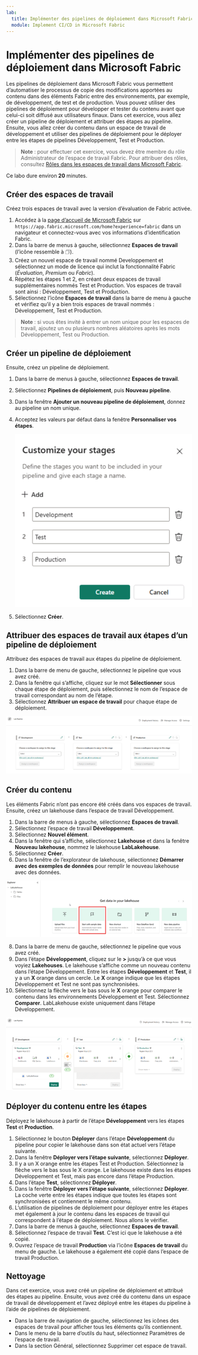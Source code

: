 ```yaml
---
lab:
  title: Implémenter des pipelines de déploiement dans Microsoft Fabric
  module: Implement CI/CD in Microsoft Fabric
---
```


# Implémenter des pipelines de déploiement dans Microsoft Fabric

Les pipelines de déploiement dans Microsoft Fabric vous permettent d’automatiser le processus de copie des modifications apportées au contenu dans des éléments Fabric entre des environnements, par exemple, de développement, de test et de production. Vous pouvez utiliser des pipelines de déploiement pour développer et tester du contenu avant que celui-ci soit diffusé aux utilisateurs finaux. Dans cet exercice, vous allez créer un pipeline de déploiement et attribuer des étapes au pipeline. Ensuite, vous allez créer du contenu dans un espace de travail de développement et utiliser des pipelines de déploiement pour le déployer entre les étapes de pipelines Développement, Test et Production.

> **Note** : pour effectuer cet exercice, vous devez être membre du rôle Administrateur de l’espace de travail Fabric. Pour attribuer des rôles, consultez [Rôles dans les espaces de travail dans Microsoft Fabric](https://learn.microsoft.com/en-us/fabric/get-started/roles-workspaces).

Ce labo dure environ **20** minutes.

## Créer des espaces de travail

Créez trois espaces de travail avec la version d’évaluation de Fabric activée.

1. Accédez à la [page d’accueil de Microsoft Fabric](https://app.fabric.microsoft.com/home?experience=fabric) sur `https://app.fabric.microsoft.com/home?experience=fabric` dans un navigateur et connectez-vous avec vos informations d’identification Fabric.
2. Dans la barre de menus à gauche, sélectionnez **Espaces de travail** (l’icône ressemble à &#128455;).
3. Créez un nouvel espace de travail nommé Developpement et sélectionnez un mode de licence qui inclut la fonctionnalité Fabric (*Évaluation*, *Premium* ou *Fabric*).
4. Répétez les étapes 1 et 2, en créant deux espaces de travail supplémentaires nommés Test et Production. Vos espaces de travail sont ainsi : Développement, Test et Production.
5. Sélectionnez l’icône **Espaces de travail** dans la barre de menu à gauche et vérifiez qu’il y a bien trois espaces de travail nommés : Développement, Test et Production.

> **Note** : si vous êtes invité à entrer un nom unique pour les espaces de travail, ajoutez un ou plusieurs nombres aléatoires après les mots Développement, Test ou Production.

## Créer un pipeline de déploiement

Ensuite, créez un pipeline de déploiement.

1. Dans la barre de menus à gauche, sélectionnez **Espaces de travail**.
2. Sélectionnez **Pipelines de déploiement**, puis **Nouveau pipeline**.
3. Dans la fenêtre **Ajouter un nouveau pipeline de déploiement**, donnez au pipeline un nom unique.
4. Acceptez les valeurs par défaut dans la fenêtre **Personnaliser vos étapes**.  

   ![Capture d’écran des étapes de pipeline.](./Images/customize-stages.png)

5. Sélectionnez **Créer**.

## Attribuer des espaces de travail aux étapes d’un pipeline de déploiement

Attribuez des espaces de travail aux étapes du pipeline de déploiement.

1. Dans la barre de menu de gauche, sélectionnez le pipeline que vous avez créé. 
2. Dans la fenêtre qui s’affiche, cliquez sur le mot **Sélectionner** sous chaque étape de déploiement, puis sélectionnez le nom de l’espace de travail correspondant au nom de l’étape.
3. Sélectionnez **Attribuer un espace de travail** pour chaque étape de déploiement.

  ![Capture d'écran du pipeline de déploiement.](./Images/deployment-pipeline.png)

## Créer du contenu

Les éléments Fabric n’ont pas encore été créés dans vos espaces de travail. Ensuite, créez un lakehouse dans l’espace de travail Développement.

1. Dans la barre de menus à gauche, sélectionnez **Espaces de travail**.
2. Sélectionnez l’espace de travail **Développement**.
3. Sélectionnez **Nouvel élément**.
4. Dans la fenêtre qui s’affiche, sélectionnez **Lakehouse** et dans la fenêtre **Nouveau lakehouse**, nommez le lakehouse **LabLakehouse**.
5. Sélectionnez **Créer**.
6. Dans la fenêtre de l’explorateur de lakehouse, sélectionnez **Démarrer avec des exemples de données** pour remplir le nouveau lakehouse avec des données.

  ![Capture d’écran de l’explorateur de lakehouse.](./Images/lakehouse-explorer.png)

8. Dans la barre de menu de gauche, sélectionnez le pipeline que vous avez créé.
9. Dans l’étape **Développement**, cliquez sur le **>** jusqu’à ce que vous voyiez **Lakehouses**. Le lakehouse s’affiche comme un nouveau contenu dans l’étape Développement. Entre les étapes **Développement** et **Test**, il y a un **X** orange dans un cercle. Le **X** orange indique que les étapes Développement et Test ne sont pas synchronisées.
10. Sélectionnez la flèche vers le bas sous le **X** orange pour comparer le contenu dans les environnements Développement et Test. Sélectionnez **Comparer**. LabLakehouse existe uniquement dans l’étape Développement.  

  ![Capture d’écran du pipeline de déploiement montrant des disparités de contenu entre les étapes.](./Images/lab-pipeline-compare.png)

## Déployer du contenu entre les étapes

Déployez le lakehouse à partir de l’étape **Développement** vers les étapes **Test** et **Production**.
1. Sélectionnez le bouton **Déployer** dans l’étape **Développement** du pipeline pour copier le lakehouse dans son état actuel vers l’étape suivante. 
2. Dans la fenêtre **Déployer vers l’étape suivante**, sélectionnez **Déployer**.
3. Il y a un X orange entre les étapes Test et Production. Sélectionnez la flèche vers le bas sous le X orange. Le lakehouse existe dans les étapes Développement et Test, mais pas encore dans l’étape Production.
4. Dans l’étape **Test**, sélectionnez **Déployer**.
5. Dans la fenêtre **Déployer vers l’étape suivante**, sélectionnez **Déployer**. La coche verte entre les étapes indique que toutes les étapes sont synchronisées et contiennent le même contenu.
6. L’utilisation de pipelines de déploiement pour déployer entre les étapes met également à jour le contenu dans les espaces de travail qui correspondent à l’étape de déploiement. Nous allons le vérifier.
7. Dans la barre de menus à gauche, sélectionnez **Espaces de travail**.
8. Sélectionnez l’espace de travail **Test**. C’est ici que le lakehouse a été copié.
9. Ouvrez l’espace de travail **Production** via l’icône **Espaces de travail** du menu de gauche. Le lakehouse a également été copié dans l’espace de travail Production.

## Nettoyage

Dans cet exercice, vous avez créé un pipeline de déploiement et attribué des étapes au pipeline. Ensuite, vous avez créé du contenu dans un espace de travail de développement et l’avez déployé entre les étapes du pipeline à l’aide de pipelines de déploiement.

- Dans la barre de navigation de gauche, sélectionnez les icônes des espaces de travail pour afficher tous les éléments qu’ils contiennent.
- Dans le menu de la barre d’outils du haut, sélectionnez Paramètres de l’espace de travail.
- Dans la section Général, sélectionnez Supprimer cet espace de travail.
